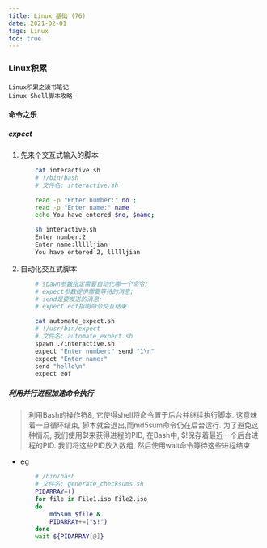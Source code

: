 ```yaml
---
title: Linux_基础 (76)
date: 2021-02-01
tags: Linux
toc: true
---
```


### Linux积累
    Linux积累之读书笔记
    Linux Shell脚本攻略

<!-- more -->

#### 命令之乐

##### expect
1. 先来个交互式输入的脚本
    ```bash
        cat interactive.sh
        # !/bin/bash
        # 文件名: interactive.sh

        read -p "Enter number:" no ;
        read -p "Enter name:" name
        echo You have entered $no, $name;

        sh interactive.sh
        Enter number:2
        Enter name:llllljian
        You have entered 2, llllljian
    ```
2. 自动化交互式脚本
    ```bash
        # spawn参数指定需要自动化哪一个命令; 
        # expect参数提供需要等待的消息;
        # send是要发送的消息;
        # expect eof指明命令交互结束

        cat automate_expect.sh
        # !/usr/bin/expect
        # 文件名: automate_expect.sh
        spawn ./interactive.sh
        expect "Enter number:" send "1\n"
        expect "Enter name:"
        send "hello\n"
        expect eof
    ```

##### 利用并行进程加速命令执行
> 利用Bash的操作符&, 它使得shell将命令置于后台并继续执行脚本. 这意味着一旦循环结束, 脚本就会退出,而md5sum命令仍在后台运行. 为了避免这种情况, 我们使用$!来获得进程的PID, 在Bash中, $!保存着最近一个后台进程的PID. 我们将这些PID放入数组, 然后使用wait命令等待这些进程结束
- eg
    ```bash
        # /bin/bash
        # 文件名: generate_checksums.sh 
        PIDARRAY=()
        for file in File1.iso File2.iso 
        do
            md5sum $file &
            PIDARRAY+=("$!")
        done
        wait ${PIDARRAY[@]}
    ```


